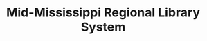 ---
layout: repo
title: "Mid-Mississippi Regional Library System"
id: 23497
permalink: repos/23497/
---